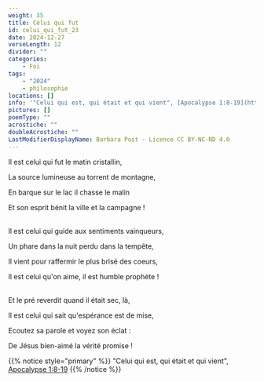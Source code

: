 ```yaml
---
weight: 35
title: Celui qui fut
id: celui_qui_fut_23
date: 2024-12-27
verseLength: 12
divider: ""
categories:
    - Foi
tags:
    - "2024"
    - philosophie
locations: []
info: '"Celui qui est, qui était et qui vient", [Apocalypse 1:8-19](https://www.bible.com/fr/bible/133/REV.1.8-19.PDV2017)'
pictures: []
poemType: ""
acrostiche: ""
doubleAcrostiche: ""
LastModifierDisplayName: Barbara Post - Licence CC BY-NC-ND 4.0
---
```

Il est celui qui fut le matin cristallin,

La source lumineuse au torrent de montagne,

En barque sur le lac il chasse le malin

Et son esprit bénit la ville et la campagne !

 \
Il est celui qui guide aux sentiments vainqueurs,

Un phare dans la nuit perdu dans la tempête,

Il vient pour raffermir le plus brisé des coeurs,

Il est celui qu'on aime, il est humble prophète !

 \
Et le pré reverdit quand il était sec, là,

Il est celui qui sait qu'espérance est de mise,

Ecoutez sa parole et voyez son éclat :

De Jésus bien-aimé la vérité promise !

<!-- FM:Snippet:Start data:{"id":"_simpleNotice","fields":[{"name":"content","value":""}]} -->
{{% notice style="primary" %}}
"Celui qui est, qui était et qui vient", [Apocalypse 1:8-19](https://www.bible.com/fr/bible/133/REV.1.8-19.PDV2017)
{{% /notice %}}
<!-- FM:Snippet:End -->